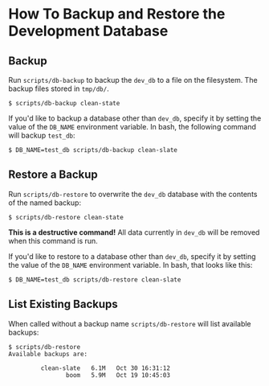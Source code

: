 # How To Backup and Restore the Development Database

## Backup

Run `scripts/db-backup` to backup the `dev_db` to a file on the filesystem. The backup files stored in `tmp/db/`.

```console
$ scripts/db-backup clean-state
```

If you'd like to backup a database other than `dev_db`, specify it by setting the value of the `DB_NAME` environment variable. In bash, the following command will backup `test_db`:

```console
$ DB_NAME=test_db scripts/db-backup clean-slate
```

## Restore a Backup

Run `scripts/db-restore` to overwrite the `dev_db` database with the contents of the named backup:

```console
$ scripts/db-restore clean-state
```

**This is a destructive command!** All data currently in `dev_db` will be removed when this command is run.

If you'd like to restore to a database other than `dev_db`, specify it by setting the value of the `DB_NAME` environment variable. In bash, that looks like this:

```console
$ DB_NAME=test_db scripts/db-restore clean-slate
```

## List Existing Backups

When called without a backup name `scripts/db-restore` will list available backups:

```console
$ scripts/db-restore
Available backups are:

         clean-slate   6.1M   Oct 30 16:31:12
                boom   5.9M   Oct 19 10:45:03
```
